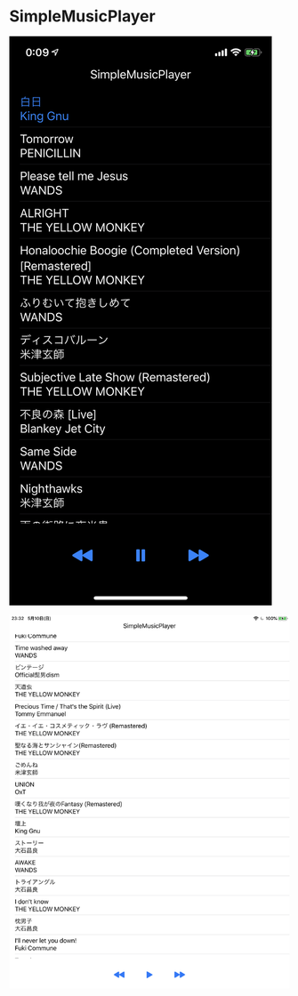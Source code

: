 #  SimpleMusicPlayer

![iphone](img/SimpleMusicPlayer_iphone.jpeg)

![ipad](img/SimpleMusicPlayer_ipad.jpeg)

